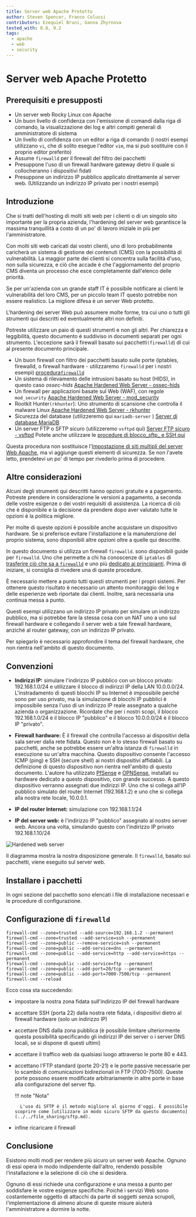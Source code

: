 ```yaml
---
title: Server web Apache Protetto
author: Steven Spencer, Franco Colussi
contributors: Ezequiel Bruni, Ganna Zhyrnova
tested_with: 8.8, 9.2
tags:
  - apache
  - web
  - security
---
```


# Server web Apache Protetto

## Prerequisiti e presupposti

* Un server web Rocky Linux con Apache
* Un buon livello di confidenza con l'emissione di comandi dalla riga di comando, la visualizzazione dei log e altri compiti generali di amministratore di sistema
* Un livello di confidenza con un editor a riga di comando (i nostri esempi utilizzano `vi`, che di solito esegue l'editor `vim`, ma si può sostituire con il proprio editor preferito)
* Assume `firewalld` per il firewall del filtro dei pacchetti
* Presuppone l'uso di un firewall hardware gateway dietro il quale si collocheranno i dispositivi fidati
* Presuppone un indirizzo IP pubblico applicato direttamente al server web. (Utilizzando un indirizzo IP privato per i nostri esempi)

## Introduzione

Che si tratti dell'hosting di molti siti web per i clienti o di un singolo sito importante per la propria azienda, l'hardening del server web garantisce la massima tranquillità a costo di un po' di lavoro iniziale in più per l'amministratore.

Con molti siti web caricati dai vostri clienti, uno di loro probabilmente caricherà un sistema di gestione dei contenuti (CMS) con la possibilità di vulnerabilità. La maggior parte dei clienti si concentra sulla facilità d'uso, non sulla sicurezza, e ciò che accade è che l'aggiornamento del proprio CMS diventa un processo che esce completamente dall'elenco delle priorità.


Se per un'azienda con un grande staff IT è possibile notificare ai clienti le vulnerabilità del loro CMS, per un piccolo team IT questo potrebbe non essere realistico. La migliore difesa è un server Web protetto.

L'hardening dei server Web può assumere molte forme, tra cui uno o tutti gli strumenti qui descritti ed eventualmente altri non definiti.

Potreste utilizzare un paio di questi strumenti e non gli altri. Per chiarezza e leggibilità, questo documento è suddiviso in documenti separati per ogni strumento. L'eccezione sarà il firewall basato sui pacchetti`(firewalld`) di cui al presente documento principale.

* Un buon firewall con filtro dei pacchetti basato sulle porte (iptables, firewalld, o firewall hardware - utilizzaremo `firewalld` per i nostri esempi) [procedura`firewalld`](#iptablesstart)
* Un sistema di rilevamento delle intrusioni basato su host (HIDS), in questo caso _ossec-hids_ [Apache Hardened Web Server - ossec-hids](ossec-hids.md)
* Un firewall per applicazioni basate sul Web (WAF), con regole `mod_security` [Apache Hardened Web Server - mod_security](modsecurity.md)
* Rootkit Hunter`(rkhunter`): Uno strumento di scansione che controlla il malware Linux [Apache Hardened Web Server - rkhunter](rkhunter.md)
* Sicurezza del database (utilizzeremo qui `mariadb-server` ) [Server di database MariaDB](../../database/database_mariadb-server.md)
* Un server FTP o SFTP sicuro (utilizzeremo `vsftpd` qui) [Server FTP sicuro - vsftpd](../../file_sharing/secure_ftp_server_vsftpd.md) Potete anche utilizzare le [procedure di blocco_sftp_ e SSH qui](../../file_sharing/sftp.md)

Questa procedura non sostituisce l'[Impostazione di siti multipli del server Web Apache](../apache-sites-enabled.md), ma vi aggiunge questi elementi di sicurezza. Se non l'avete letto, prendetevi un po' di tempo per rivederlo prima di procedere.

## Altre considerazioni

Alcuni degli strumenti qui descritti hanno opzioni gratuite e a pagamento. Potreste prendere in considerazione le versioni a pagamento, a seconda delle vostre esigenze o dei vostri requisiti di assistenza. La ricerca di ciò che è disponibile e la decisione da prendere dopo aver valutato tutte le opzioni è la politica migliore.

Per molte di queste opzioni è possibile anche acquistare un dispositivo hardware. Se si preferisce evitare l'installazione e la manutenzione del proprio sistema, sono disponibili altre opzioni oltre a quelle qui descritte.

In questo documento si utilizza un firewall `firewalld`. sono disponibili guide per `firewalld`. Uno che permette a chi ha conoscenze di `iptables` di [trasferire ciò che sa a `firewalld`](../../security/firewalld.md) e uno più [dedicato ai principianti](../../security/firewalld-beginners.md). Prima di iniziare, si consiglia di rivedere una di queste procedure.

È necessario mettere a punto tutti questi strumenti per i propri sistemi. Per ottenere questo risultato è necessario un attento monitoraggio dei log e delle esperienze web riportate dai clienti. Inoltre, sarà necessaria una continua messa a punto.

Questi esempi utilizzano un indirizzo IP privato per simulare un indirizzo pubblico, ma si potrebbe fare la stessa cosa con un NAT uno a uno sul firewall hardware e collegando il server web a tale firewall hardware, anziché al router gateway, con un indirizzo IP privato.

Per spiegarlo è necessario approfondire il tema del firewall hardware, che non rientra nell'ambito di questo documento.

## Convenzioni

* **Indirizzi IP:** simulare l'indirizzo IP pubblico con un blocco privato: 192.168.1.0/24 e utilizzare il blocco di indirizzi IP della LAN 10.0.0.0/24. L'instradamento di questi blocchi IP su Internet è impossibile perché sono per uso privato, ma la simulazione di blocchi IP pubblici è impossibile senza l'uso di un indirizzo IP reale assegnato a qualche azienda o organizzazione. Ricordate che per i nostri scopi, il blocco 192.168.1.0/24 è il blocco IP "pubblico" e il blocco 10.0.0.0/24 è il blocco IP "privato".

* **Firewall hardware:** È il firewall che controlla l'accesso ai dispositivi della sala server dalla rete fidata. Questo non è lo stesso firewall basato su pacchetti, anche se potrebbe essere un'altra istanza di `firewalld` in esecuzione su un'altra macchina. Questo dispositivo consente l'accesso ICMP (ping) e SSH (secure shell) ai nostri dispositivi affidabili. La definizione di questo dispositivo non rientra nell'ambito di questo documento. L'autore ha utilizzato [PfSense](https://www.pfsense.org/) e [OPNSense](https://opnsense.org/), installati su hardware dedicato a questo dispositivo, con grande successo. A questo dispositivo verranno assegnati due indirizzi IP. Uno che si collega all'IP pubblico simulato del router Internet (192.168.1.2) e uno che si collega alla nostra rete locale, 10.0.0.1.
* **IP del router Internet:** simulazione con 192.168.1.1/24
* **IP del server web:** è l'indirizzo IP "pubblico" assegnato al nostro server web. Ancora una volta, simulando questo con l'indirizzo IP privato 192.168.1.10/24

![Hardened web server](images/hardened_webserver_figure1.jpeg)

Il diagramma mostra la nostra disposizione generale. Il `firewalld`, basato sui pacchetti, viene eseguito sul server web.

## Installare i pacchetti

In ogni sezione del pacchetto sono elencati i file di installazione necessari e le procedure di configurazione.

## <a name="iptablesstart"></a>Configurazione di `firewalld`

```
firewall-cmd --zone=trusted --add-source=192.168.1.2 --permanent
firewall-cmd --zone=trusted --add-service=ssh --permanent
firewall-cmd --zone=public --remove-service=ssh --permanent
firewall-cmd --zone=public --add-service=dns --permanent
firewall-cmd --zone=public --add-service=http --add-service=https --permanent
firewall-cmd --zone=public --add-service=ftp --permanent
firewall-cmd --zone=public --add-port=20/tcp --permanent
firewall-cmd --zone=public --add-port=7000-7500/tcp --permanent
firewall-cmd --reload
```
Ecco cosa sta succedendo:

* impostare la nostra zona fidata sull'indirizzo IP del firewall hardware
* accettare SSH (porta 22) dalla nostra rete fidata, i dispositivi dietro al firewall hardware (solo un indirizzo IP)
* accettare DNS dalla zona pubblica (è possibile limitare ulteriormente questa possibilità specificando gli indirizzi IP dei server o i server DNS locali, se si dispone di questi ultimi)
* accettare il traffico web da qualsiasi luogo attraverso le porte 80 e 443.
* accettano l'FTP standard (porte 20-21) e le porte passive necessarie per lo scambio di comunicazioni bidirezionali in FTP (7000-7500). Queste porte possono essere modificate arbitrariamente in altre porte in base alla configurazione del server ftp.

    !!! note "Nota"
  
        L'uso di SFTP è il metodo migliore al giorno d'oggi. È possibile scoprire come [utilizzare in modo sicuro SFTP da questo documento](../../file_sharing/sftp.md).

* infine ricaricare il firewall

## Conclusione

Esistono molti modi per rendere più sicuro un server web Apache. Ognuno di essi opera in modo indipendente dall'altro, rendendo possibile l'installazione e la selezione di ciò che si desidera.

Ognuno di essi richiede una configurazione e una messa a punto per soddisfare le vostre esigenze specifiche. Poiché i servizi Web sono costantemente oggetto di attacchi da parte di soggetti senza scrupoli, l'implementazione di almeno alcune di queste misure aiuterà l'amministratore a dormire la notte.
